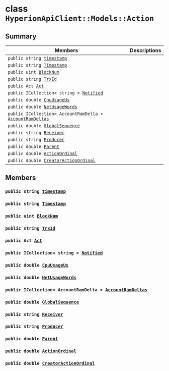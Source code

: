 # class `HyperionApiClient::Models::Action` 

## Summary

 Members                        | Descriptions                                
--------------------------------|---------------------------------------------
`public string `[`timestamp`](#class_hyperion_api_client_1_1_models_1_1_action_1a6e2cc932e5c87fcc3ce2c46cc4a74081) | 
`public string `[`Timestamp`](#class_hyperion_api_client_1_1_models_1_1_action_1a2f6cff44f7d31294dab060179c01445d) | 
`public uint `[`BlockNum`](#class_hyperion_api_client_1_1_models_1_1_action_1a28019340b8493195f353106f82ee549d) | 
`public string `[`TrxId`](#class_hyperion_api_client_1_1_models_1_1_action_1a7c78eedbaccb6d52a437e5c706dabab1) | 
`public Act `[`Act`](#class_hyperion_api_client_1_1_models_1_1_action_1af9f6b5e8d27976d8e2b8de790fed57e9) | 
`public ICollection< string > `[`Notified`](#class_hyperion_api_client_1_1_models_1_1_action_1a8578920c1b15d9532f32e54c062859e0) | 
`public double `[`CpuUsageUs`](#class_hyperion_api_client_1_1_models_1_1_action_1a2f1e30e4a3fb5ad61fc0254695c1252b) | 
`public double `[`NetUsageWords`](#class_hyperion_api_client_1_1_models_1_1_action_1a6f9c4e05608a7e5eda31e3691616d78c) | 
`public ICollection< AccountRamDelta > `[`AccountRamDeltas`](#class_hyperion_api_client_1_1_models_1_1_action_1a6ccf695b63f7ff31f48a1e1fa6db40ba) | 
`public double `[`GlobalSequence`](#class_hyperion_api_client_1_1_models_1_1_action_1ab5524a14d2cc3b9093c8af0c3b6b0d8c) | 
`public string `[`Receiver`](#class_hyperion_api_client_1_1_models_1_1_action_1a615f241c2af9af40ff4959b7d923f6c8) | 
`public string `[`Producer`](#class_hyperion_api_client_1_1_models_1_1_action_1abca91eafeeda7c056f4c0530096eed4a) | 
`public double `[`Parent`](#class_hyperion_api_client_1_1_models_1_1_action_1afa5b042b2facc440bf15effdc53c40b5) | 
`public double `[`ActionOrdinal`](#class_hyperion_api_client_1_1_models_1_1_action_1aada3853288bd4a6b0e664e379271578e) | 
`public double `[`CreatorActionOrdinal`](#class_hyperion_api_client_1_1_models_1_1_action_1a09307907654df320b8d03359485f39e5) | 

## Members

### `public string `[`timestamp`](#class_hyperion_api_client_1_1_models_1_1_action_1a6e2cc932e5c87fcc3ce2c46cc4a74081) 

### `public string `[`Timestamp`](#class_hyperion_api_client_1_1_models_1_1_action_1a2f6cff44f7d31294dab060179c01445d) 

### `public uint `[`BlockNum`](#class_hyperion_api_client_1_1_models_1_1_action_1a28019340b8493195f353106f82ee549d) 

### `public string `[`TrxId`](#class_hyperion_api_client_1_1_models_1_1_action_1a7c78eedbaccb6d52a437e5c706dabab1) 

### `public Act `[`Act`](#class_hyperion_api_client_1_1_models_1_1_action_1af9f6b5e8d27976d8e2b8de790fed57e9) 

### `public ICollection< string > `[`Notified`](#class_hyperion_api_client_1_1_models_1_1_action_1a8578920c1b15d9532f32e54c062859e0) 

### `public double `[`CpuUsageUs`](#class_hyperion_api_client_1_1_models_1_1_action_1a2f1e30e4a3fb5ad61fc0254695c1252b) 

### `public double `[`NetUsageWords`](#class_hyperion_api_client_1_1_models_1_1_action_1a6f9c4e05608a7e5eda31e3691616d78c) 

### `public ICollection< AccountRamDelta > `[`AccountRamDeltas`](#class_hyperion_api_client_1_1_models_1_1_action_1a6ccf695b63f7ff31f48a1e1fa6db40ba) 

### `public double `[`GlobalSequence`](#class_hyperion_api_client_1_1_models_1_1_action_1ab5524a14d2cc3b9093c8af0c3b6b0d8c) 

### `public string `[`Receiver`](#class_hyperion_api_client_1_1_models_1_1_action_1a615f241c2af9af40ff4959b7d923f6c8) 

### `public string `[`Producer`](#class_hyperion_api_client_1_1_models_1_1_action_1abca91eafeeda7c056f4c0530096eed4a) 

### `public double `[`Parent`](#class_hyperion_api_client_1_1_models_1_1_action_1afa5b042b2facc440bf15effdc53c40b5) 

### `public double `[`ActionOrdinal`](#class_hyperion_api_client_1_1_models_1_1_action_1aada3853288bd4a6b0e664e379271578e) 

### `public double `[`CreatorActionOrdinal`](#class_hyperion_api_client_1_1_models_1_1_action_1a09307907654df320b8d03359485f39e5) 

